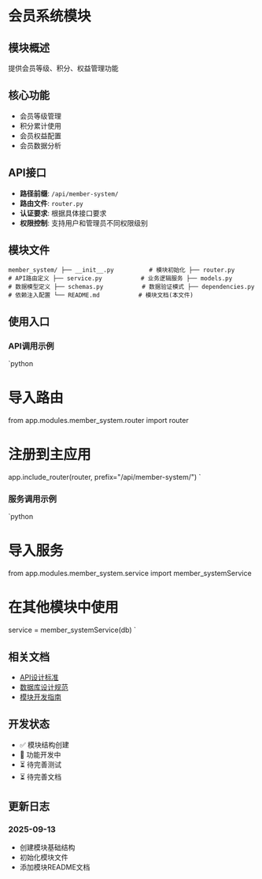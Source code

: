 # 会员系统模块

## 模块概述

提供会员等级、积分、权益管理功能

## 核心功能

- 会员等级管理
- 积分累计使用
- 会员权益配置
- 会员数据分析

## API接口

- **路径前缀**: `/api/member-system/`
- **路由文件**: `router.py`
- **认证要求**: 根据具体接口要求
- **权限控制**: 支持用户和管理员不同权限级别

## 模块文件

`
member_system/
├── __init__.py          # 模块初始化
├── router.py            # API路由定义
├── service.py           # 业务逻辑服务
├── models.py            # 数据模型定义
├── schemas.py           # 数据验证模式
├── dependencies.py      # 依赖注入配置
└── README.md           # 模块文档(本文件)
`

## 使用入口

### API调用示例

`python
# 导入路由
from app.modules.member_system.router import router

# 注册到主应用
app.include_router(router, prefix="/api/member-system/")
`

### 服务调用示例

`python
# 导入服务
from app.modules.member_system.service import member_systemService

# 在其他模块中使用
service = member_systemService(db)
`

## 相关文档

- [API设计标准](../../../docs/standards/api-standards.md)
- [数据库设计规范](../../../docs/standards/database-standards.md)
- [模块开发指南](../../../docs/development/module-development-guide.md)

## 开发状态

- ✅ 模块结构创建
- 🔄 功能开发中
- ⏳ 待完善测试
- ⏳ 待完善文档

## 更新日志

### 2025-09-13
- 创建模块基础结构
- 初始化模块文件
- 添加模块README文档
